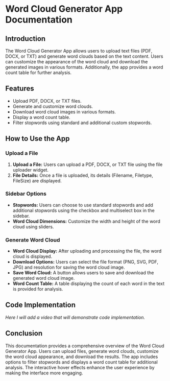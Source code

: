 # **Word Cloud Generator App Documentation**

## **Introduction**
The Word Cloud Generator App allows users to upload text files (PDF, DOCX, or TXT) and generate word clouds based on the text content. Users can customize the appearance of the word cloud and download the generated images in various formats. Additionally, the app provides a word count table for further analysis.

## **Features**
- Upload PDF, DOCX, or TXT files.
- Generate and customize word clouds.
- Download word cloud images in various formats.
- Display a word count table.
- Filter stopwords using standard and additional custom stopwords.

## **How to Use the App**

### **Upload a File**
1. **Upload a File:** Users can upload a PDF, DOCX, or TXT file using the file uploader widget.
2. **File Details:** Once a file is uploaded, its details (Filename, Filetype, FileSize) are displayed.

### **Sidebar Options**
- **Stopwords:** Users can choose to use standard stopwords and add additional stopwords using the checkbox and multiselect box in the sidebar.
- **Word Cloud Dimensions:** Customize the width and height of the word cloud using sliders.

### **Generate Word Cloud**
- **Word Cloud Display:** After uploading and processing the file, the word cloud is displayed.
- **Download Options:** Users can select the file format (PNG, SVG, PDF, JPG) and resolution for saving the word cloud image.
- **Save Word Cloud:** A button allows users to save and download the generated word cloud image.
- **Word Count Table:** A table displaying the count of each word in the text is provided for analysis.

## **Code Implementation**
*Here I will add a video that will demonstrate code implementation.*

## **Conclusion**
This documentation provides a comprehensive overview of the Word Cloud Generator App. Users can upload files, generate word clouds, customize the word cloud appearance, and download the results. The app includes options to filter stopwords and displays a word count table for additional analysis. The interactive hover effects enhance the user experience by making the interface more engaging.
